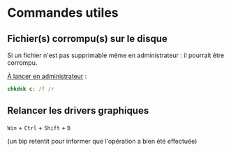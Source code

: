 # Commandes utiles

## Fichier(s) corrompu(s) sur le disque

Si un fichier n'est pas supprimable même en administrateur : il pourrait être corrompu.

[À lancer en administrateur](../RaccourcisClavier.md#Lancer-le-cmd-en-administrateur) :

```cmd
chkdsk c: /f /r
```

## Relancer les drivers graphiques

`Win` + `Ctrl` + `Shift` + `B`

(un bip retentit pour informer que l'opération a bien été effectuée)
